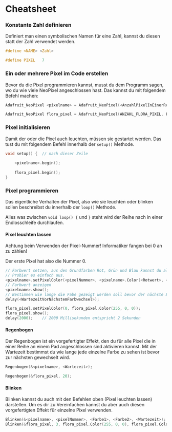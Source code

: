  

# Cheatsheet



### Konstante Zahl definieren

Definiert man einen symbolischen Namen für eine Zahl, kannst du diesen statt der Zahl verwendet werden.

```c
#define <NAME> <Zahl>

#define PIXEL 	7
```



### Ein oder mehrere Pixel im Code erstellen

Bevor du die Pixel programmieren kannst, musst du dem Programm sagen, wo du wie viele NeoPixel angeschlossen hast. Das kannst du mit folgendem Befehl machen:

```c++
Adafruit_NeoPixel <pixelname> = Adafruit_NeoPixel(<AnzahlPixelInEinerReihe>, <PadNummer>, NEO_GRB + NEO_KHZ800);

Adafruit_NeoPixel flora_pixel = Adafruit_NeoPixel(ANZAHL_FLORA_PIXEL, FLORA_PIXEL, NEO_GRB + NEO_KHZ800);
```



### Pixel initialisieren

Damit der oder die Pixel auch leuchten, müssen sie gestartet werden. Das tust du mit folgendem Befehl innerhalb der `setup()` Methode.

```c++
void setup() {	// nach dieser Zeile
    
    <pixelname>.begin();
    
    flora_pixel.begin();
}
```



### Pixel  programmieren

Das eigentliche Verhalten der Pixel, also wie sie leuchten oder blinken sollen beschreibst du innerhalb der `loop()` Methode. 

Alles was zwischen `void loop() {` und `}` steht wird der Reihe nach in einer Endlosschleife durchlaufen.



#### Pixel leuchten lassen

Achtung beim Verwenden der Pixel-Nummer! Informatiker fangen bei 0 an zu zählen!

Der erste Pixel hat also die Nummer 0.

```c++
// Farbwert setzen, aus den Grundfarben Rot, Grün und Blau kannst du alle Farben mischen.
// Probier es einfach aus.
<pixelname>.setPixelColor(<pixelNummer>, <pixelname>.Color(<Rotwert>, <Grünwert>, <Blauwert>));
// Farbwert anzeigen
<pixelname>.show();
// Bestimmen wie lange die Fabe gezeigt werden soll bevor der nächste Befehl ausgeführt wird
delay(<WartezeitVorNächstemFarbwechsel>);

flora_pixel.setPixelColor(0, flora_pixel.Color(255, 0, 0));
flora_pixel.show();
delay(2000);	// 2000 Millisekunden entspricht 2 Sekunden
```



#### Regenbogen

Der Regenbogen ist ein vorgefertigter Effekt, den du für alle Pixel die in einer Reihe an einem Pad angeschlossen sind aktivieren kannst. Mit der Wartezeit bestimmst du wie lange jede einzelne Farbe zu sehen ist bevor zur nächsten gewechselt wird.

```c++
Regenbogen(&<pixelname>, <Wartezeit>); 	

Regenbogen(&flora_pixel, 20);
```



#### Blinken

Blinken kannst du auch mit den Befehlen oben (Pixel leuchten lassen) darstellen. Um es dir zu Vereinfachen kannst du aber auch diesen vorgefertigten Effekt für einzelne Pixel verwenden.

```c++
Blinken(&<pixelname>, <pixelNummer>, <Farbe1>, <Farbe2>, <Wartezeit>);
Blinken(&flora_pixel, 3, flora_pixel.Color(255, 0, 0), flora_pixel.Color(255, 100, 0), 2000);
```

